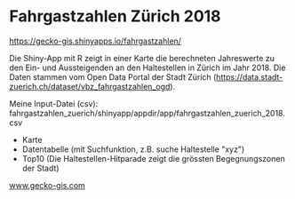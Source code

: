 # Fahrgastzahlen Zürich 2018

https://gecko-gis.shinyapps.io/fahrgastzahlen/

Die Shiny-App mit R zeigt in einer Karte die berechneten Jahreswerte zu den Ein- und Aussteigenden an den Haltestellen in Zürich im Jahr 2018.
Die Daten stammen vom Open Data Portal der Stadt Zürich (https://data.stadt-zuerich.ch/dataset/vbz_fahrgastzahlen_ogd).

Meine Input-Datei (csv): fahrgastzahlen_zuerich/shinyapp/appdir/app/fahrgastzahlen_zuerich_2018.csv


- Karte
- Datentabelle (mit Suchfunktion, z.B. suche Haltestelle "xyz")
- Top10 (Die Haltestellen-Hitparade zeigt die grössten Begegnungszonen der Stadt)

www.gecko-gis.com
